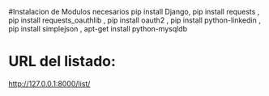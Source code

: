 #Instalacion de Modulos necesarios
pip install Django,
pip install requests , 
pip install requests_oauthlib , 
pip install oauth2 , 
pip install python-linkedin , 
pip install simplejson ,
apt-get install python-mysqldb

# URL del listado:
http://127.0.0.1:8000/list/<skill>
